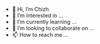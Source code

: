 - 👋 Hi, I’m Chizh
- 👀 I’m interested in ...
- 🌱 I’m currently learning ...
- 💞️ I’m looking to collaborate on ...
- 📫 How to reach me ...

<!---
Pizhk/Pizhk is a ✨ special ✨ repository because its `README.md` (this file) appears on your GitHub profile.
You can click the Preview link to take a look at your changes.
--->
